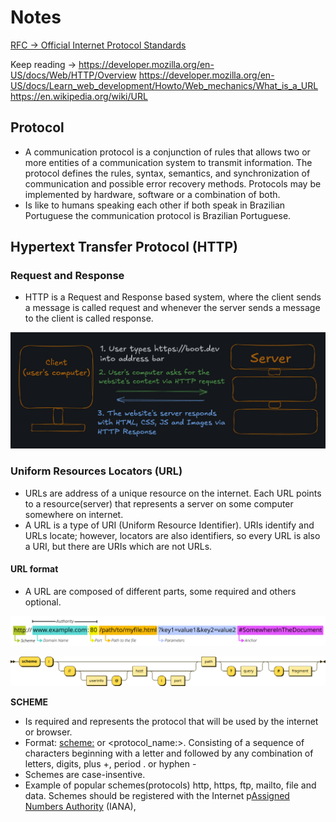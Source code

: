 # Notes

[RFC → Official Internet Protocol Standards](https://www.rfc-editor.org/standards)


Keep reading →
https://developer.mozilla.org/en-US/docs/Web/HTTP/Overview
https://developer.mozilla.org/en-US/docs/Learn_web_development/Howto/Web_mechanics/What_is_a_URL
https://en.wikipedia.org/wiki/URL

## Protocol
- A communication protocol is a conjunction of rules that allows two or more entities of a communication
system to transmit information. The protocol defines the rules, syntax, semantics, and synchronization of communication and
possible error recovery methods. Protocols may be implemented by hardware, software or a combination of both.
- Is like to humans speaking each other if both speak in Brazilian Portuguese the communication protocol is Brazilian Portuguese.


## Hypertext Transfer Protocol (HTTP)

### Request and Response
- HTTP is a Request and Response based system, where the client sends a message is called request and
whenever the server sends a message to the client is called response.

![request-response-diagram](image.png)

### Uniform Resources Locators (URL)

- URLs are address of a unique resource on the internet. Each URL points to a resource(server) that represents a server on some computer somewhere on internet.
- A URL is a type of URI (Uniform Resource Identifier). URIs identify and URLs locate; however, locators are also identifiers, so every URL is also a URI, but there are URIs which are not URLs.

#### URL format

- A URL are composed of different parts, some required and others optional.

![url-format](image-1.png)

![full-url-format](image-2.png)

<strong>SCHEME</strong>
- Is required and represents the protocol that will be used by the internet or browser.
- Format: <scheme:> or <protocol_name:>. Consisting of a sequence of characters beginning with a letter and followed by any combination of letters, digits, plus +, period . or hyphen -
- Schemes are case-insentive.
- Example of popular schemes(protocols) http, https, ftp, mailto, file and data. Schemes should be registered with the Internet p[Assigned Numbers Authority](https://en.wikipedia.org/wiki/Internet_Assigned_Numbers_Authority) (IANA), 